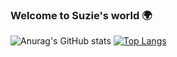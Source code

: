### Welcome to Suzie's world 🌍

<!--
**Suziech/Suziech** is a ✨ _special_ ✨ repository because its `README.md` (this file) appears on your GitHub profile.

Here are some ideas to get you started:

- 🔭 I’m currently working on ...
- 🌱 I’m currently learning ...
- 👯 I’m looking to collaborate on ...
- 🤔 I’m looking for help with ...
- 💬 Ask me about ...
- 📫 How to reach me: ...
- 😄 Pronouns: ...
- ⚡ Fun fact: ...
-->

![Anurag's GitHub stats](https://github-readme-stats.vercel.app/api?username=Suziech&show_icons=true&theme=highcontrast)
[![Top Langs](https://github-readme-stats.vercel.app/api/top-langs/?username=Suziech&layout=compact&theme=highcontrast)](https://github.com/Suziech/github-readme-stats)
